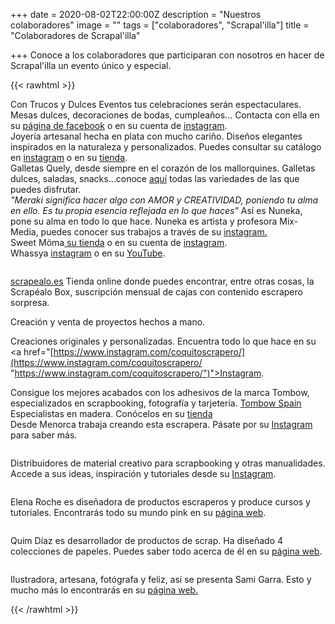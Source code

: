 +++
date = 2020-08-02T22:00:00Z
description = "Nuestros colaboradores"
image = ""
tags = ["colaboradores", "Scrapal'illa"]
title = "Colaboradores de Scrapal'illa"

+++
Conoce a los colaboradores que participaran con nosotros en hacer de Scrapal'illa un evento único y especial.

{{< rawhtml >}}

<div class="box alt">

<div class="row 50% uniform">

<div class="3u"><span><img src="/uploads/trucos-y-dulces-2020-08-11.jpg" alt="" /></span></div>

<div class="3u"><span class="image fit">Con Trucos y Dulces Eventos tus celebraciones serán espectaculares. Mesas dulces, decoraciones de bodas, cumpleaños... Contacta con ella en su <a href="https://www.facebook.com/trucosydulceseventos">página de facebook</a> o en su cuenta de <a href="https://www.instagram.com/trucosydulces_eventos/">instagram</a>.</span></div>

<div class="3u"><span><img src="/uploads/flores-de-guirior2-2020-08-24.jpg" alt="" /></span></div>

<div class="3u$"><span class="image fit">Joyería artesanal hecha en plata con mucho cariño. Diseños elegantes inspirados en la naturaleza y personalizados. Puedes consultar su catálogo en <a href="https://www.instagram.com/flores_de_guirior/">instagram</a> o en su <a href="https://esmosaik.com/es/flores-de-guirior/">tienda</a>.</span></div>

<div class="3u"><span><img src="/uploads/quely-logo-2020-08-11.jpg" alt="" /></span></div>

<div class="3u"><span class="image fit">Galletas Quely, desde siempre en el corazón de los mallorquines. Galletas dulces, saladas, snacks...conoce <a href="https://quely.com/es/">aquí</a> todas las variedades de las que puedes disfrutar.</span></div>

<div class="3u"><span><img src="/uploads/nuneka-2020-09-05.png" alt="" /></span></div>

<div class="3u$"><span class="image fit"><i>"Meraki significa hacer algo con AMOR y CREATIVIDAD, poniendo tu alma en ello. Es tu propia esencia reflejada en lo que haces"</i> Así es Nuneka, pone su alma en todo lo que hace. Nuneka es artista y profesora Mix-Media, puedes conocer sus trabajos a través de su <a href="https://www.instagram.com/nuneka__/">instagram.</a></span></div>

<div class="3u"><span><img src="/uploads/sweetmoma-2020-09-05.png" alt="" /></span></div>

<div class="3u"><span class="image fit">Sweet Möma<a href="[https://sweetmoma.com/es/](https://sweetmoma.com/es/ "https://sweetmoma.com/es/")"> su tienda</a> o en su cuenta de <a href="[https://www.instagram.com/sweetmomabcn/](https://www.instagram.com/sweetmomabcn/ "https://www.instagram.com/sweetmomabcn/")">instagram</a>.</span></div>

<div class="3u"><span><img src="/uploads/whayssa-2020-09-05.png" alt="" /></span></div>

<div class="3u$"><span class="image fit">Whassya <a href="[https://www.instagram.com/whassya/](https://www.instagram.com/whassya/ "https://www.instagram.com/whassya/")">instagram</a> o en su <a href="[https://www.youtube.com/c/WhassyaMaspirosa](https://www.youtube.com/c/WhassyaMaspirosa "https://www.youtube.com/c/WhassyaMaspirosa")">YouTube</a>.</span></div>

</div>

</div>

<!--Prueba Marga-->

<!-- Para logo grande. izquierda imagen, derecha texto-->

<div class="row">

<div class="6u 12u$(small)">

<p><span><img src="/uploads/scrapealo-2020-09-05.png" alt="" /></span></p>

</div>

<div class="6u$ 12u$(small)">

<p><a href="[https://scrapealo.es/](https://scrapealo.es/ "https://scrapealo.es/")">scrapealo.es</a> Tienda online donde puedes encontrar, entre otras cosas, la Scrapéalo Box, suscripción mensual de cajas con contenido escrapero sorpresa.</p>

</div>

</div>

<!--FIN logo grande-->

<div class="row">

<div class="row 50% uniform">

<div class="3u"><span><img src="/uploads/coquitoscrapero-2020-09-05.png" alt="" /></span></div>

<div class="3u"><span class="image fit">Creación y venta de proyectos hechos a mano.

Creaciones originales y personalizadas. Encuentra todo lo que hace en su <a href="[https://www.instagram.com/coquitoscrapero/](https://www.instagram.com/coquitoscrapero/ "https://www.instagram.com/coquitoscrapero/")">Instagram</a>.</span></div>

<div class="3u"><span><img src="/uploads/tombow-2020-09-07.jpg" alt="" /></span></div>

<div class="3u$"><span class="image fit">Consigue los mejores acabados con los adhesivos de la marca Tombow, especializados en scrapbooking, fotografía y tarjetería. <a href="[https://www.instagram.com/tombow.spain/](https://www.instagram.com/tombow.spain/ "https://www.instagram.com/tombow.spain/")">Tombow Spain</a></span></div>

<div class="3u"><span><img src="/uploads/artlaser-2020-09-07.png" alt="" /></span></div>

<div class="3u"><span class="image fit">Especialistas en madera. Conócelos en su <a href="[https://www.artelaserdesign.com/](https://www.artelaserdesign.com/ "https://www.artelaserdesign.com/")">tienda</a></span></div>

<div class="3u"><span><img src="/uploads/scrap_menorca-2020-09-09.png" alt="" /></span></div>

<div class="3u$"><span class="image fit">Desde Menorca trabaja creando esta escrapera. Pásate por su <a href="[https://www.instagram.com/scrapmenorca/](https://www.instagram.com/scrapmenorca/ "https://www.instagram.com/scrapmenorca/")">Instagram</a> para saber más.</span></div>

</div><!--ROW 50 UNIFORM-->

</div><!--ROW-->

<!-- Para logo grande. izquierda imagen, derecha texto-->

<div class="row">

<div class="6u 12u$(small)">

<p><span><img src="/uploads/basiccrea-2020-09-09.png" alt="" /></span></p>

</div>

<div class="6u$ 12u$(small)">

<p>Distribuidores de material creativo para scrapbooking y otras manualidades. Accede a sus ideas, inspiración y tutoriales desde su <a href="[https://www.instagram.com/basiccrea2/](https://www.instagram.com/basiccrea2/ "https://www.instagram.com/basiccrea2/")">Instagram</a>.</p>

</div>

<div class="6u 12u$(small)">

<p><span><img src="/uploads/pega-papel-o-tijeras-2020-09-09.png" alt="" /></span></p>

</div>

<div class="6u$ 12u$(small)">

<p>Elena Roche es diseñadora de productos escraperos y produce cursos y tutoriales. Encontrarás todo su mundo pink en su <a href="[https://www.pegapapelotijeras.com/](https://www.pegapapelotijeras.com/ "https://www.pegapapelotijeras.com/")">página web</a>.</p>

</div>

<div class="6u 12u$(small)">

<p><span><img src="/uploads/logoquim-2020-09-09.jpg" alt="" /></span></p>

</div>

<div class="6u$ 12u$(small)">

<p>Quim Díaz es desarrollador de productos de scrap. Ha diseñado 4 colecciones de papeles. Puedes saber todo acerca de él en su <a href="[https://www.cosesdscrap.com/](https://www.cosesdscrap.com/ "https://www.cosesdscrap.com/")">página web</a>.</p>

</div>

</div>

<!--FIN logo grande-->

<!-- Para logo grande. izquierda imagen, derecha texto-->

<div class="row">

<div class="6u 12u$(small)">

<p><span><img src="/uploads/2logo-samigarra-2020-09-10.png" alt="" /></span></p>

</div>

<div class="6u$ 12u$(small)">

<p>Ilustradora, artesana, fotógrafa y feliz, así se presenta Sami Garra. Esto y mucho más lo encontrarás en su <a href="[https://samigarra.com/](https://samigarra.com/ "https://samigarra.com/")">página web.</a></p>

</div>

</div>

<!--FIN logo grande-->

{{< /rawhtml >}}